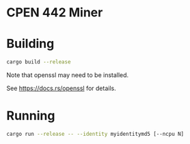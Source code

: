 # CPEN 442 Miner

# Building

```sh
cargo build --release
```

Note that openssl may need to be installed.

See https://docs.rs/openssl for details.

# Running

```sh
cargo run --release -- --identity myidentitymd5 [--ncpu N]
```
